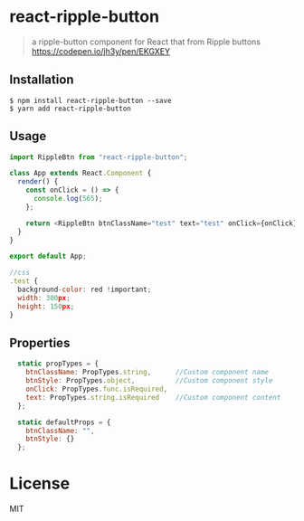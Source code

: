 # react-ripple-button

> a ripple-button component for React that from Ripple buttons https://codepen.io/jh3y/pen/EKGXEY

## Installation

```
$ npm install react-ripple-button --save
$ yarn add react-ripple-button
```

## Usage

```javascript
import RippleBtn from "react-ripple-button";

class App extends React.Component {
  render() {
    const onClick = () => {
      console.log(565);
    };

    return <RippleBtn btnClassName="test" text="test" onClick={onClick} />;
  }
}

export default App;

//css
.test {
  background-color: red !important;
  width: 300px;
  height: 150px;
}

```

## Properties

```javascript
  static propTypes = {
    btnClassName: PropTypes.string,      //Custom component name
    btnStyle: PropTypes.object,          //Custom component style
    onClick: PropTypes.func.isRequired,
    text: PropTypes.string.isRequired    //Custom component content
  };

  static defaultProps = {
    btnClassName: "",
    btnStyle: {}
  };
```

# License

MIT
